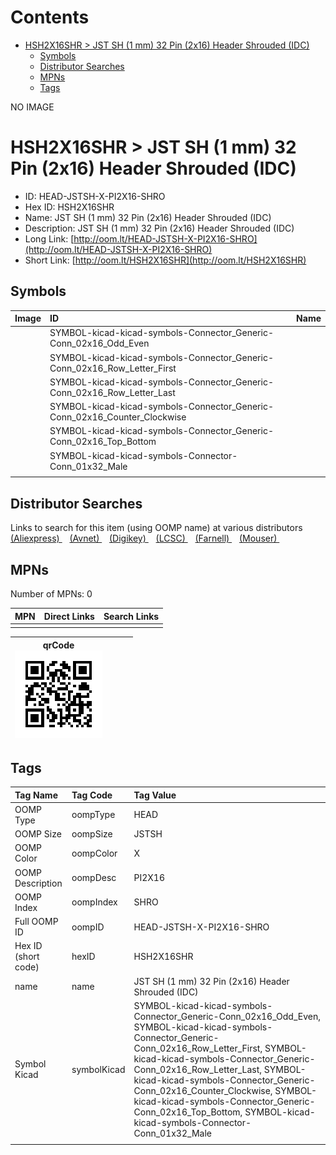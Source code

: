 



Contents
========

* [HSH2X16SHR > JST SH (1 mm) 32 Pin (2x16) Header Shrouded (IDC)](#hsh2x16shr--jst-sh-1-mm-32-pin-2x16-header-shrouded-idc)
	* [Symbols](#symbols)
	* [Distributor Searches](#distributor-searches)
	* [MPNs](#mpns)
	* [Tags](#tags)
  
NO IMAGE  
# HSH2X16SHR > JST SH (1 mm) 32 Pin (2x16) Header Shrouded (IDC)

- ID: HEAD-JSTSH-X-PI2X16-SHRO
- Hex ID: HSH2X16SHR
- Name: JST SH (1 mm) 32 Pin (2x16) Header Shrouded (IDC)
- Description: JST SH (1 mm) 32 Pin (2x16) Header Shrouded (IDC)
- Long Link: [http://oom.lt/HEAD-JSTSH-X-PI2X16-SHRO](http://oom.lt/HEAD-JSTSH-X-PI2X16-SHRO)
- Short Link: [http://oom.lt/HSH2X16SHR](http://oom.lt/HSH2X16SHR)

## Symbols
  

|Image|ID|Name|
| :--- | :--- | :--- |
|![]()|SYMBOL-kicad-kicad-symbols-Connector_Generic-Conn_02x16_Odd_Even||
|![]()|SYMBOL-kicad-kicad-symbols-Connector_Generic-Conn_02x16_Row_Letter_First||
|![]()|SYMBOL-kicad-kicad-symbols-Connector_Generic-Conn_02x16_Row_Letter_Last||
|![]()|SYMBOL-kicad-kicad-symbols-Connector_Generic-Conn_02x16_Counter_Clockwise||
|![]()|SYMBOL-kicad-kicad-symbols-Connector_Generic-Conn_02x16_Top_Bottom||
|![]()|SYMBOL-kicad-kicad-symbols-Connector-Conn_01x32_Male||
||||

## Distributor Searches
  
Links to search for this item (using OOMP name) at various distributors  
[(Aliexpress) ](https://www.aliexpress.com/wholesale?SearchText=1117JST+SH+1+mm+32+Pin+2x16+Header+Shrouded+IDC)&nbsp;&nbsp;&nbsp;[(Avnet) ](https://www.avnet.com/shop/us/search/JST+SH+1+mm+32+Pin+2x16+Header+Shrouded+IDC)&nbsp;&nbsp;&nbsp;[(Digikey) ](https://www.digikey.co.uk/en/products/result?s=JST+SH+1+mm+32+Pin+2x16+Header+Shrouded+IDC)&nbsp;&nbsp;&nbsp;[(LCSC) ](https://www.lcsc.com/search?q=JST+SH+1+mm+32+Pin+2x16+Header+Shrouded+IDC)&nbsp;&nbsp;&nbsp;[(Farnell) ](https://uk.farnell.com/search?st=JST+SH+1+mm+32+Pin+2x16+Header+Shrouded+IDC)&nbsp;&nbsp;&nbsp;[(Mouser) ](https://www.mouser.com/c/?q=JST+SH+1+mm+32+Pin+2x16+Header+Shrouded+IDC)&nbsp;&nbsp;&nbsp;
## MPNs
  
Number of MPNs: 0  

|MPN|Direct Links|Search Links|
| :--- | :--- | :--- |
||||
  

|qrCode<br>[![](https://raw.githubusercontent.com/oomlout/oomlout_OOMP_parts_V2/main/HEAD/JSTSH/X/PI2X16/SHRO/qrCode_140.png)](https://github.com/oomlout/oomlout_OOMP_parts_V2/tree/main/HEAD/JSTSH/X/PI2X16/SHRO/qrCode.png)||||
| :---: | :---: | :---: | :---: |

## Tags
  

|Tag Name|Tag Code|Tag Value|
| :--- | :--- | :--- |
|OOMP Type|oompType|HEAD|
|OOMP Size|oompSize|JSTSH|
|OOMP Color|oompColor|X|
|OOMP Description|oompDesc|PI2X16|
|OOMP Index|oompIndex|SHRO|
|Full OOMP ID|oompID|HEAD-JSTSH-X-PI2X16-SHRO|
|Hex ID (short code)|hexID|HSH2X16SHR|
|name|name|JST SH (1 mm) 32 Pin (2x16) Header Shrouded (IDC)|
|Symbol Kicad|symbolKicad|SYMBOL-kicad-kicad-symbols-Connector_Generic-Conn_02x16_Odd_Even, SYMBOL-kicad-kicad-symbols-Connector_Generic-Conn_02x16_Row_Letter_First, SYMBOL-kicad-kicad-symbols-Connector_Generic-Conn_02x16_Row_Letter_Last, SYMBOL-kicad-kicad-symbols-Connector_Generic-Conn_02x16_Counter_Clockwise, SYMBOL-kicad-kicad-symbols-Connector_Generic-Conn_02x16_Top_Bottom, SYMBOL-kicad-kicad-symbols-Connector-Conn_01x32_Male|
||||
